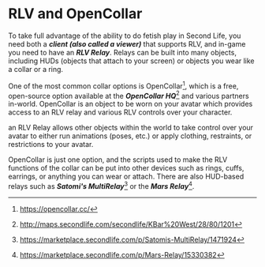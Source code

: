 # RLV and OpenCollar

To take full advantage of the ability to do fetish play in Second Life, you need both a ***client (also called a viewer)*** that supports RLV, and in-game you need to have an ***RLV Relay***.  Relays can be built into many objects, including HUDs (objects that attach to your screen) or objects you wear like a collar or a ring.

One of the most common collar options is OpenCollar[^1], which is a free, open-source option available at the ***OpenCollar HQ***[^2] and various partners in-world.  OpenCollar is an object to be worn on your avatar which provides access to an RLV relay and various RLV controls over your character.

an RLV Relay allows other objects within the world to take control over your avatar to either run animations (poses, etc.) or apply clothing, restraints, or restrictions to your avatar.

OpenCollar is just one option, and the scripts used to make the RLV functions of the collar can be put into other devices such as rings, cuffs, earrings, or anything you can wear or attach. There are also HUD-based relays such as ***Satomi's MultiRelay***[^3] or the ***Mars Relay***[^4].

[^1]: https://opencollar.cc/
[^2]: http://maps.secondlife.com/secondlife/KBar%20West/28/80/1201
[^3]: https://marketplace.secondlife.com/p/Satomis-MultiRelay/1471924
[^4]: https://marketplace.secondlife.com/p/Mars-Relay/15330382

